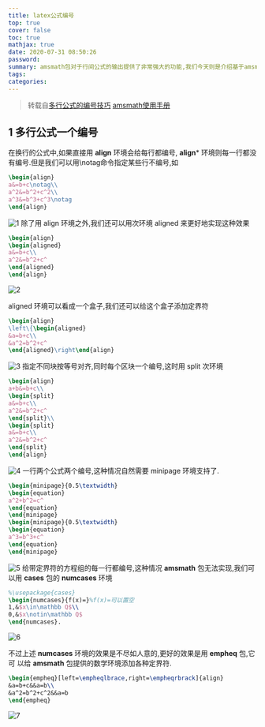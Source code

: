 ```yaml
---
title: latex公式编号
top: true
cover: false
toc: true
mathjax: true
date: 2020-07-31 08:50:26
password:
summary: amsmath包对于行间公式的输出提供了非常强大的功能,我们今天则是介绍基于amsmath包如何去实现特定的多行公式编号技巧.
tags:
categories:
---
```


> 转载自[多行公式的编号技巧](https://yuxtech.github.io/tex/latex%E5%85%AC%E5%BC%8F%E7%BC%96%E5%8F%B7%E6%8A%80%E5%B7%A7.pdf)
> [amsmath使用手册](https://yuxtech.github.io/tex/amsmath.pdf)
<script type="text/javascript" src="http://cdn.mathjax.org/mathjax/latest/MathJax.js?config=default"></script>
## 1 多行公式一个编号

在换行的公式中,如果直接用 **align** 环境会给每行都编号, **align*** 环境则每一行都没
有编号.但是我们可以用\notag命令指定某些行不编号,如
```latex
\begin{align}
a&=b+c\notag\\
a^2&=b^2+c^2\\
a^3&=b^3+c^3\notag
\end{align}
```
![1](http://tva4.sinaimg.cn/large/005zOmEdly1gh9ywsbynkj308d03pa9v.jpg)
除了用 align 环境之外,我们还可以用次环境 aligned 来更好地实现这种效果
```latex
\begin{align}
\begin{aligned}
a&=b+c\\
a^2&=b^2+c^
\end{aligned}
\end{align}
```
![2](http://tvax1.sinaimg.cn/large/005zOmEdly1gh9yx5zgvtj308b02z3ya.jpg)

aligned 环境可以看成一个盒子,我们还可以给这个盒子添加定界符
```latex
\begin{align}
\left\{\begin{aligned}
&a=b+c\\
&a^2=b^2+c^
\end{aligned}\right\end{align}
```
![3](http://tva2.sinaimg.cn/large/005zOmEdly1gh9yxcqtfmj308503ga9u.jpg)
指定不同块按等号对齐,同时每个区块一个编号,这时用 split 次环境
```latex
\begin{align}
a+b&=b+c\\
\begin{split}
a&=b+c\\
a^2&=b^2+c^
\end{split}\\
\begin{split}
a&=b+c\\
a^2&=b^2+c^
\end{split}
\end{align}
```
![4](http://tva4.sinaimg.cn/large/005zOmEdly1gh9yxietpej308c07imx0.jpg)
一行两个公式两个编号,这种情况自然需要 minipage 环境支持了.
```latex
\begin{minipage}{0.5\textwidth}
\begin{equation}
a^2+b^2=c^
\end{equation}
\end{minipage}
\begin{minipage}{0.5\textwidth}
\begin{equation}
a^3=b^3+c^
\end{equation}
\end{minipage}
```
![5](http://tva2.sinaimg.cn/large/005zOmEdly1gh9yxsmri7j30go01dmwz.jpg)
给带定界符的方程组的每一行都编号,这种情况 **amsmath** 包无法实现,我们可以用
**cases** 包的 **numcases** 环境
```latex
%\usepackage{cases}
\begin{numcases}{f(x)=}%f(x)=可以置空
1,&$x\in\mathbb Q$\\
0,&$x\notin\mathbb Q$
\end{numcases}.
```
![6](http://tva3.sinaimg.cn/large/005zOmEdly1gh9yxyy21xj308603fwea.jpg)

不过上述 **numcases** 环境的效果是不尽如人意的,更好的效果是用 **empheq** 包,它可
以给 **amsmath** 包提供的数学环境添加各种定界符.

```latex
\begin{empheq}[left=\empheqlbrace,right=\empheqrbrack]{align}
&a=b+c&&a=b\\
&a^2=b^2+c^2&&a=b
\end{empheq}
```
![7](http://tvax1.sinaimg.cn/large/005zOmEdly1gh9yy4ido6j308b02ddfn.jpg)

